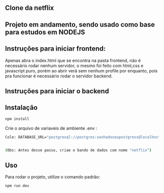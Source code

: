 ## Clone da netflix

## Projeto em andamento, sendo usado como base para estudos em NODEJS


## Instruções para iniciar frontend:

Apenas abra o index.html que se encontra na pasta frontend, não é necessário rodar nenhum servidor, o mesmo foi feito com html,css e javascript puro, porém ao abrir verá sem nenhum profile por enquanto, pois pra funcionar é necessário rodar o servidor backend.

## Instruções para iniciar o backend

## Instalação

```bash
npm install
```

Crie o arquivo de variaveis de ambiente .env :
```bash
Cole: DATABASE_URL="postgresql://postgres:senhadoseupostgress@localhost:PORTADOSEUPOSTGRESS/netflix?schema=public";


(Obs: Antes desse passo, criae o bando de dados com nome "netflix")
```

## Uso
Para rodar o projeto, utilize o comando padrão:
```bash
npm run dev
```
